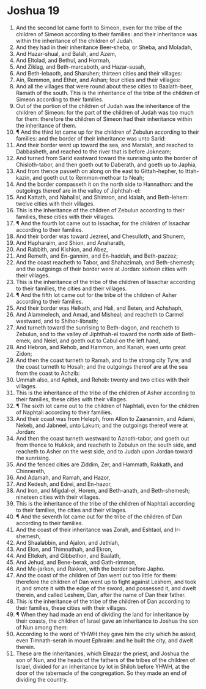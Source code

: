 ﻿# Joshua 19
1. And the second lot came forth to Simeon, even for the tribe of the children of Simeon according to their families: and their inheritance was within the inheritance of the children of Judah. 
2. And they had in their inheritance Beer-sheba, or Sheba, and Moladah, 
3. And Hazar-shual, and Balah, and Azem, 
4. And Eltolad, and Bethul, and Hormah, 
5. And Ziklag, and Beth-marcaboth, and Hazar-susah, 
6. And Beth-lebaoth, and Sharuhen; thirteen cities and their villages: 
7. Ain, Remmon, and Ether, and Ashan; four cities and their villages: 
8. And all the villages that were round about these cities to Baalath-beer, Ramath of the south. This is the inheritance of the tribe of the children of Simeon according to their families. 
9. Out of the portion of the children of Judah was the inheritance of the children of Simeon: for the part of the children of Judah was too much for them: therefore the children of Simeon had their inheritance within the inheritance of them. 
10. ¶ And the third lot came up for the children of Zebulun according to their families: and the border of their inheritance was unto Sarid: 
11. And their border went up toward the sea, and Maralah, and reached to Dabbasheth, and reached to the river that is before Jokneam; 
12. And turned from Sarid eastward toward the sunrising unto the border of Chisloth-tabor, and then goeth out to Daberath, and goeth up to Japhia, 
13. And from thence passeth on along on the east to Gittah-hepher, to Ittah-kazin, and goeth out to Remmon-methoar to Neah; 
14. And the border compasseth it on the north side to Hannathon: and the outgoings thereof are in the valley of Jiphthah-el: 
15. And Kattath, and Nahallal, and Shimron, and Idalah, and Beth-lehem: twelve cities with their villages. 
16. This is the inheritance of the children of Zebulun according to their families, these cities with their villages. 
17. ¶ And the fourth lot came out to Issachar, for the children of Issachar according to their families. 
18. And their border was toward Jezreel, and Chesulloth, and Shunem, 
19. And Hapharaim, and Shion, and Anaharath, 
20. And Rabbith, and Kishion, and Abez, 
21. And Remeth, and En-gannim, and En-haddah, and Beth-pazzez; 
22. And the coast reacheth to Tabor, and Shahazimah, and Beth-shemesh; and the outgoings of their border were at Jordan: sixteen cities with their villages. 
23. This is the inheritance of the tribe of the children of Issachar according to their families, the cities and their villages. 
24. ¶ And the fifth lot came out for the tribe of the children of Asher according to their families. 
25. And their border was Helkath, and Hali, and Beten, and Achshaph, 
26. And Alammelech, and Amad, and Misheal; and reacheth to Carmel westward, and to Shihor-libnath; 
27. And turneth toward the sunrising to Beth-dagon, and reacheth to Zebulun, and to the valley of Jiphthah-el toward the north side of Beth-emek, and Neiel, and goeth out to Cabul on the left hand, 
28. And Hebron, and Rehob, and Hammon, and Kanah, even unto great Zidon; 
29. And then the coast turneth to Ramah, and to the strong city Tyre; and the coast turneth to Hosah; and the outgoings thereof are at the sea from the coast to Achzib: 
30. Ummah also, and Aphek, and Rehob: twenty and two cities with their villages. 
31. This is the inheritance of the tribe of the children of Asher according to their families, these cities with their villages. 
32. ¶ The sixth lot came out to the children of Naphtali, even for the children of Naphtali according to their families. 
33. And their coast was from Heleph, from Allon to Zaanannim, and Adami, Nekeb, and Jabneel, unto Lakum; and the outgoings thereof were at Jordan: 
34. And then the coast turneth westward to Aznoth-tabor, and goeth out from thence to Hukkok, and reacheth to Zebulun on the south side, and reacheth to Asher on the west side, and to Judah upon Jordan toward the sunrising. 
35. And the fenced cities are Ziddim, Zer, and Hammath, Rakkath, and Chinnereth, 
36. And Adamah, and Ramah, and Hazor, 
37. And Kedesh, and Edrei, and En-hazor, 
38. And Iron, and Migdal-el, Horem, and Beth-anath, and Beth-shemesh; nineteen cities with their villages. 
39. This is the inheritance of the tribe of the children of Naphtali according to their families, the cities and their villages. 
40. ¶ And the seventh lot came out for the tribe of the children of Dan according to their families. 
41. And the coast of their inheritance was Zorah, and Eshtaol, and Ir-shemesh, 
42. And Shaalabbin, and Ajalon, and Jethlah, 
43. And Elon, and Thimnathah, and Ekron, 
44. And Eltekeh, and Gibbethon, and Baalath, 
45. And Jehud, and Bene-berak, and Gath-rimmon, 
46. And Me-jarkon, and Rakkon, with the border before Japho. 
47. And the coast of the children of Dan went out too little for them: therefore the children of Dan went up to fight against Leshem, and took it, and smote it with the edge of the sword, and possessed it, and dwelt therein, and called Leshem, Dan, after the name of Dan their father. 
48. This is the inheritance of the tribe of the children of Dan according to their families, these cities with their villages. 
49. ¶ When they had made an end of dividing the land for inheritance by their coasts, the children of Israel gave an inheritance to Joshua the son of Nun among them: 
50. According to the word of YHWH they gave him the city which he asked, even Timnath-serah in mount Ephraim: and he built the city, and dwelt therein. 
51. These are the inheritances, which Eleazar the priest, and Joshua the son of Nun, and the heads of the fathers of the tribes of the children of Israel, divided for an inheritance by lot in Shiloh before YHWH, at the door of the tabernacle of the congregation. So they made an end of dividing the country. 
